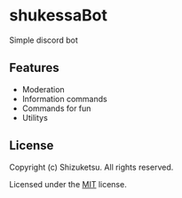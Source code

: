 # shukessaBot
Simple discord bot
## Features
- Moderation
- Information commands
- Commands for fun
- Utilitys
## License
Copyright (c) Shizuketsu. All rights reserved.

Licensed under the [MIT](LICENSE.md) license.
